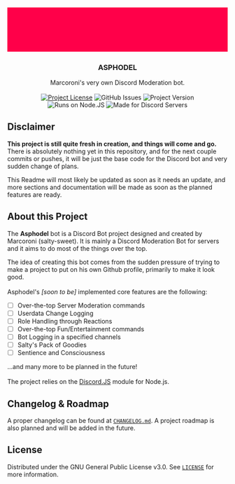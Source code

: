 
<!-- PROJECT LOGO -->
<br />
<p align="center">
  <a href="https://github.com/salty-sweet/asphodel-bot">
    <img src="githubAssets/logo.gif" alt="Logo">
  </a>

  <h3 align="center"><strong>ASPHODEL</strong></h3>

  <p align="center">
    Marcoroni's very own Discord Moderation bot.
    <br />
    <br />
    <!-- <a href="https://github.com/salty-sweet/asphodel-bot"><strong>Explore the docs »</strong></a> -->
    <a href="https://github.com/salty-sweet/asphodel-bot/blob/main/LICENSE"><img alt="Project License" src="https://img.shields.io/github/license/salty-sweet/asphodel-bot?color=ff0049&label=Licensed%20under&style=for-the-badge"></a> <img alt="GitHub Issues" src="https://img.shields.io/github/issues-raw/salty-sweet/asphodel-bot?color=ff0049&label=Open%20Issues&style=for-the-badge"> <img alt="Project Version" src="https://img.shields.io/github/package-json/v/salty-sweet/asphodel-bot?color=ff0049&label=Version&style=for-the-badge"> 
    <br />
    <img alt="Runs on Node.JS" src="https://img.shields.io/badge/-Runs%20on%20Node.JS-68A063?style=for-the-badge&logo=node.js&logoColor=f0f0f0"> <img alt="Made for Discord Servers" src="https://img.shields.io/badge/-Made%20for%20Discord%20Servers-7289DA?style=for-the-badge&logo=discord&logoColor=f0f0f0">
  </p>
</p>


## Disclaimer
<strong>This project is still quite fresh in creation, and things will come and go.</strong> There is absolutely nothing yet in this repository, and for the next couple commits or pushes, it will be just the base code for the Discord bot and very sudden change of plans.

This Readme will most likely be updated as soon as it needs an update, and more sections and documentation will be made as soon as the planned features are ready.


## About this Project
The <strong>Asphodel</strong> bot is a Discord Bot project designed and created by Marcoroni (salty-sweet). It is mainly a Discord Moderation Bot for servers and it aims to do most of the things over the top.

The idea of creating this bot comes from the sudden pressure of trying to make a project to put on his own Github profile, primarily to make it look good.
<br/>
<br/>
Asphodel's <i>[soon to be]</i> implemented core features are the following:
  - [ ] Over-the-top Server Moderation commands
  - [ ] Userdata Change Logging
  - [ ] Role Handling through Reactions
  - [ ] Over-the-top Fun/Entertainment commands
  - [ ] Bot Logging in a specified channels
  - [ ] Salty's Pack of Goodies
  - [ ] Sentience and Consciousness

...and many more to be planned in the future!
<br/>
<br/>
The project relies on the [Discord.JS](https://github.com/discordjs/discord.js/) module for Node.js.


## Changelog & Roadmap
A proper changelog can be found at <a href="https://github.com/salty-sweet/asphodel-bot/blob/main/CHANGELOG.md">`CHANGELOG.md`</a>. A project roadmap is also planned and will be added in the future.

## License
Distributed under the GNU General Public License v3.0. See <a href="https://github.com/salty-sweet/asphodel-bot/blob/main/LICENSE">`LICENSE`</a> for more information.
